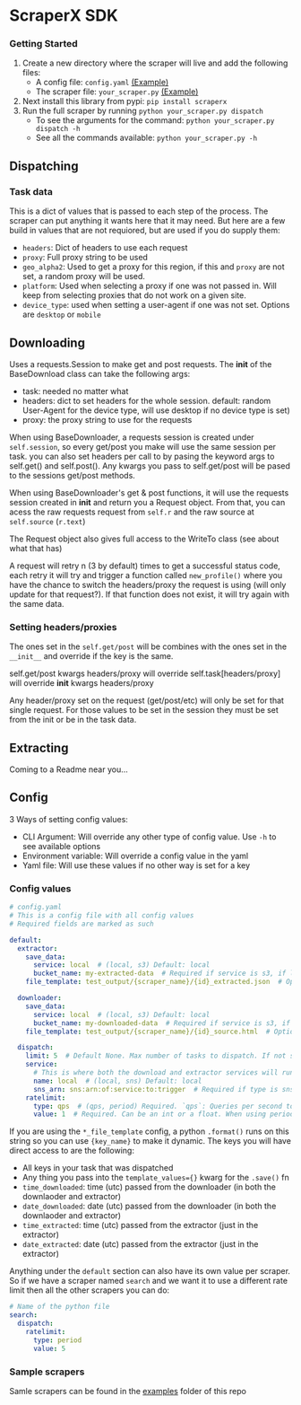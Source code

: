 # ScraperX  SDK


### Getting Started

1. Create a new directory where the scraper will live and add the following files:
    - A config file: `config.yaml` [(Example)](./exmaples/config.yaml)
    - The scraper file: `your_scraper.py` [(Example)](./exmaples/minimal.py)
1. Next install this library from pypi: `pip install scraperx`
1. Run the full scraper by running `python your_scraper.py dispatch`
    - To see the arguments for the command: `python your_scraper.py dispatch -h`
    - See all the commands available: `python your_scraper.py -h`


## Dispatching

### Task data
This is a dict of values that is passed to each step of the process. The scraper can put anything it wants here that it may need. But here are a few build in values that are not requiored, but are used if you do supply them:

- `headers`: Dict of headers to use each request
- `proxy`: Full proxy string to be used
- `geo_alpha2`: Used to get a proxy for this region, if this and `proxy` are not set, a random proxy will be used.
- `platform`: Used when selecting a proxy if one was not passed in. Will keep from selecting proxies that do not work on a given site.
- `device_type`: used when setting a user-agent if one was not set. Options are `desktop` or `mobile`

## Downloading

Uses a requests.Session to make get and post requests.
The __init__ of the BaseDownload class can take the following args:
- task: needed no matter what
- headers: dict to set headers for the whole session. default: random User-Agent for the device type, will use desktop if no device type is set)
- proxy: the proxy string to use for the requests


When using BaseDownloader, a requests session is created under `self.session`, so every get/post you make will use the same session per task.
you can also set headers per call to by pasing the keyword args to self.get() and self.post(). Any kwargs you pass to self.get/post will be pased to the sessions get/post methods.  

When using BaseDownloader's get & post functions, it will use the requests session created in __init__ and return you a Request object. From that, you can acess the raw requests request from `self.r` and the raw source at `self.source` (`r.text`)  

The Request object also gives full access to the WriteTo class (see <here> about what that has)  


A request will retry n (3 by default) times to get a successful status code, each retry it will try and trigger a function called `new_profile()` where you have the chance to switch the headers/proxy the request is using (will only update for that request?). If that function does not exist, it will try again with the same data.


### Setting headers/proxies

The ones set in the `self.get/post` will be combines with the ones set in the `__init__` and override if the key is the same.  

self.get/post kwargs headers/proxy
will override
self.task[headers/proxy]
will override
__init__ kwargs headers/proxy

Any header/proxy set on the request (get/post/etc) will only be set for that single request. For those values to be set in the session they must be set from the init or be in the task data.


## Extracting
Coming to a Readme near you...


## Config

3 Ways of setting config values:
- CLI Argument: Will override any other type of config value. Use `-h` to see available options
- Environment variable: Will override a config value in the yaml
- Yaml file: Will use these values if no other way is set for a key


### Config values

```yaml
# config.yaml
# This is a config file with all config values
# Required fields are marked as such

default:
  extractor:
    save_data:
      service: local  # (local, s3) Default: local
      bucket_name: my-extracted-data  # Required if service is s3, if local this is not needed
    file_template: test_output/{scraper_name}/{id}_extracted.json  # Optional, if not set then a file name must be passed in when saving

  downloader:
    save_data:
      service: local  # (local, s3) Default: local
      bucket_name: my-downloaded-data  # Required if service is s3, if local this is not needed
    file_template: test_output/{scraper_name}/{id}_source.html  # Optional, if not set then a file name must be passed in when saving

  dispatch:
    limit: 5  # Default None. Max number of tasks to dispatch. If not set, all tasks will run
    service:
      # This is where both the download and extractor services will run
      name: local  # (local, sns) Default: local
      sns_arn: sns:arn:of:service:to:trigger  # Required if type is sns, if local this is not needed
    ratelimit:
      type: qps  # (qps, period) Required. `qps`: Queries per second to dispatch the tasks at. `period`: The time in hours to dispatch all of the tasks in.
      value: 1  # Required. Can be an int or a float. When using period, value is in hours
```

If you are using the `*_file_template` config, a python `.format()` runs on this string so you can use `{key_name}` to make it dynamic. The keys you will have direct access to are the following:
  - All keys in your task that was dispatched
  - Any thing you pass into the `template_values={}` kwarg for the `.save()` fn
  - `time_downloaded`: time (utc) passed from the downloader (in both the downlaoder and extractor)
  - `date_downloaded`: date (utc) passed from the downloader (in both the downlaoder and extractor)
  - `time_extracted`: time (utc) passed from the extractor (just in the extractor)
  - `date_extracted`: date (utc) passed from the extractor (just in the extractor)

Anything under the `default` section can also have its own value per scraper. So if we have a scraper named `search` and we want it to use a different rate limit then all the other scrapers you can do:
```yaml
# Name of the python file
search:
  dispatch:
    ratelimit:
      type: period
      value: 5
```



### Sample scrapers
Samle scrapers can be found in the [examples](./examples) folder of this repo
